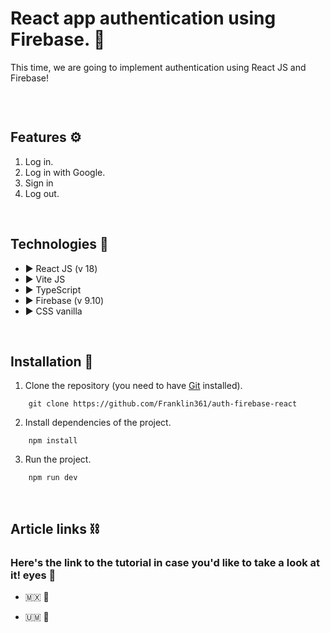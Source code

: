 # React app authentication using Firebase. 🔑

This time, we are going to implement authentication using React JS and Firebase!

![]()


&nbsp;

## **Features ⚙️**

1. Log in.
1. Log in with Google.
2. Sign in 
3. Log out.

&nbsp;

## **Technologies 🧪**

- ▶️ React JS (v 18)
- ▶️ Vite JS
- ▶️ TypeScript
- ▶️ Firebase (v 9.10)
- ▶️ CSS vanilla 

&nbsp;

## **Installation 🧰**

1. Clone the repository (you need to have [Git](https://git-scm.com) installed).

```shell
    git clone https://github.com/Franklin361/auth-firebase-react
```

2.  Install dependencies of the project.

```shell
    npm install
```

3. Run the project.
```shell
    npm run dev
```

&nbsp;

## **Article links ⛓️**

### Here's the link to the tutorial in case you'd like to take a look at it! eyes 👀

- 🇲🇽 🔗 

- 🇺🇲 🔗 
